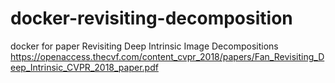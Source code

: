 # docker-revisiting-decomposition

docker for paper Revisiting Deep Intrinsic Image Decompositions https://openaccess.thecvf.com/content_cvpr_2018/papers/Fan_Revisiting_Deep_Intrinsic_CVPR_2018_paper.pdf
